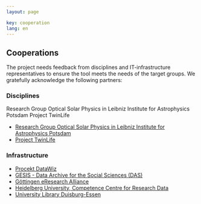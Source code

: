 ```yaml
---
layout: page

key: cooperation
lang: en
---
```


Cooperations
-------------

The project needs feedback from disciplines and IT-infrastructure representatives to ensure the tool meets the needs of the target groups. We gratefully acknowledge the following partners:

### Disciplines

Research Group Optical Solar Physics in Leibniz Institute for Astrophysics Potsdam
Project TwinLife

* [Research Group Optical Solar Physics in Leibniz Institute for Astrophysics Potsdam](http://www.aip.de/de/forschung/forschungsschwerpunkt-kmf/cosmic-magnetic-fields/sonnenphysik/optische-sonnenphysik)
* [Project TwinLife](http://www.twin-life.de/de)

### Infrastructure

* [Procekt DataWiz](http://www.zpid.de/index.php?wahl=forschung&uwahl=informationstechnologie&uuwahl=DataWiz)
* [GESIS - Data Archive for the Social Sciences (DAS)](http://www.gesis.org/home/)
* [Göttingen eResearch Alliance](http://www.eresearch.uni-goettingen.de/)
* [Heidelberg University, Competence Centre for Research Data](http://data.uni-heidelberg.de/)
* [University Library Duisburg-Essen](https://www.uni-due.de/ub/index.php)
